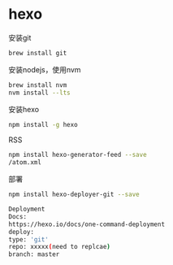 # hexo

安装git

```bash
brew install git
```

安装nodejs，使用nvm

```bash
brew install nvm
nvm install --lts
```

安装hexo

```bash
npm install -g hexo
```

RSS

```bash
npm install hexo-generator-feed --save
/atom.xml
```

部署

```bash
npm install hexo-deployer-git --save

Deployment
Docs: 
https://hexo.io/docs/one-command-deployment
deploy:
type: 'git'
repo: xxxxx(need to replcae)
branch: master
```

